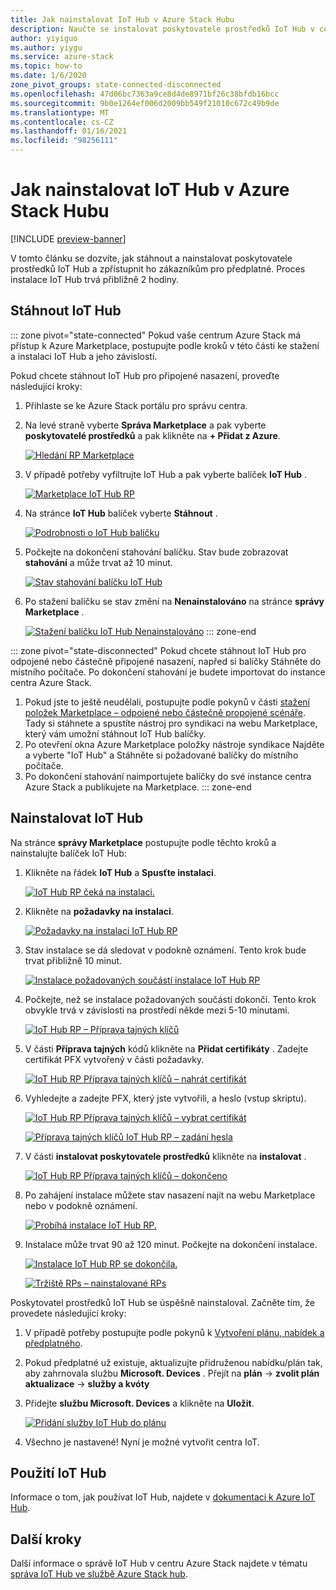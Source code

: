 ```yaml
---
title: Jak nainstalovat IoT Hub v Azure Stack Hubu
description: Naučte se instalovat poskytovatele prostředků IoT Hub v centru Azure Stack.
author: yiyiguo
ms.author: yiygu
ms.service: azure-stack
ms.topic: how-to
ms.date: 1/6/2020
zone_pivot_groups: state-connected-disconnected
ms.openlocfilehash: 47d06bc7363a9ce8d4de8971bf26c38bfdb16bcc
ms.sourcegitcommit: 9b0e1264ef006d2009bb549f21010c672c49b9de
ms.translationtype: MT
ms.contentlocale: cs-CZ
ms.lasthandoff: 01/16/2021
ms.locfileid: "98256111"
---
```

# <a name="how-to-install-iot-hub-on-azure-stack-hub"></a>Jak nainstalovat IoT Hub v Azure Stack Hubu

[!INCLUDE [preview-banner](../includes/iot-hub-preview.md)]

V tomto článku se dozvíte, jak stáhnout a nainstalovat poskytovatele prostředků IoT Hub a zpřístupnit ho zákazníkům pro předplatné. Proces instalace IoT Hub trvá přibližně 2 hodiny.

## <a name="download-iot-hub"></a>Stáhnout IoT Hub

<!-- ### Connected Scenario -->
::: zone pivot="state-connected"
Pokud vaše centrum Azure Stack má přístup k Azure Marketplace, postupujte podle kroků v této části ke stažení a instalaci IoT Hub a jeho závislostí. 

Pokud chcete stáhnout IoT Hub pro připojené nasazení, proveďte následující kroky:

1. Přihlaste se ke Azure Stack portálu pro správu centra. 
2. Na levé straně vyberte **Správa Marketplace** a pak vyberte **poskytovatelé prostředků** a pak klikněte na **+ Přidat z Azure**.

    [![Hledání RP Marketplace](media/iot-hub-rp-install/marketplace-rp-add-from-azure.png)](media/iot-hub-rp-install/marketplace-rp-add-from-azure.png#lightbox)

3. V případě potřeby vyfiltrujte IoT Hub a pak vyberte balíček **IoT Hub** .

    [![Marketplace IoT Hub RP](../operator/media/iot-hub-rp-install/download1.png)](../operator/media/iot-hub-rp-install/download1.png#lightbox)

4. Na stránce **IoT Hub** balíček vyberte **Stáhnout** .

    [![Podrobnosti o IoT Hub balíčku](../operator/media/iot-hub-rp-install/download2.png)](../operator/media/iot-hub-rp-install/download2.png#lightbox)

5. Počkejte na dokončení stahování balíčku. Stav bude zobrazovat **stahování** a může trvat až 10 minut.

    [![Stav stahování balíčku IoT Hub](../operator/media/iot-hub-rp-install/download3.png)](../operator/media/iot-hub-rp-install/download3.png#lightbox)

6. Po stažení balíčku se stav změní na **Nenainstalováno** na stránce **správy Marketplace** .

    [![Stažení balíčku IoT Hub Nenainstalováno](../operator/media/iot-hub-rp-install/download4.png)](../operator/media/iot-hub-rp-install/download4.png#lightbox)
::: zone-end

<!-- ### Disconnected or partially connected scenario -->
::: zone pivot="state-disconnected"
Pokud chcete stáhnout IoT Hub pro odpojené nebo částečně připojené nasazení, napřed si balíčky Stáhněte do místního počítače. Po dokončení stahování je budete importovat do instance centra Azure Stack.

1. Pokud jste to ještě neudělali, postupujte podle pokynů v části [stažení položek Marketplace – odpojené nebo částečně propojené scénáře](azure-stack-download-azure-marketplace-item.md?pivots=state-disconnected). Tady si stáhnete a spustíte nástroj pro syndikaci na webu Marketplace, který vám umožní stáhnout IoT Hub balíčky.
2. Po otevření okna Azure Marketplace položky nástroje syndikace Najděte a vyberte "IoT Hub" a Stáhněte si požadované balíčky do místního počítače.
3. Po dokončení stahování naimportujete balíčky do své instance centra Azure Stack a publikujete na Marketplace.
::: zone-end

## <a name="install-iot-hub"></a>Nainstalovat IoT Hub

Na stránce **správy Marketplace** postupujte podle těchto kroků a nainstalujte balíček IoT Hub:

1. Klikněte na řádek **IoT Hub** a **Spusťte instalaci**.

    [![IoT Hub RP čeká na instalaci.](../operator/media/iot-hub-rp-install/install1.png)](../operator/media/iot-hub-rp-install/install1.png#lightbox)

2. Klikněte na **požadavky na instalaci**.

    [![Požadavky na instalaci IoT Hub RP](../operator/media/iot-hub-rp-install/install2.png)](../operator/media/iot-hub-rp-install/install2.png#lightbox)

3. Stav instalace se dá sledovat v podokně oznámení. Tento krok bude trvat přibližně 10 minut.

    [![Instalace požadovaných součástí instalace IoT Hub RP](../operator/media/iot-hub-rp-install/install3.png)](../operator/media/iot-hub-rp-install/install3.png#lightbox)

4. Počkejte, než se instalace požadovaných součástí dokončí. Tento krok obvykle trvá v závislosti na prostředí někde mezi 5-10 minutami.

    [![IoT Hub RP – Příprava tajných klíčů](../operator/media/iot-hub-rp-install/install4.png)](../operator/media/iot-hub-rp-install/install4.png#lightbox)

5. V části **Příprava tajných** kódů klikněte na **Přidat certifikáty** . Zadejte certifikát PFX vytvořený v části požadavky.

    [![IoT Hub RP Příprava tajných klíčů – nahrát certifikát](../operator/media/iot-hub-rp-install/install5.png)](../operator/media/iot-hub-rp-install/install5.png#lightbox)

6. Vyhledejte a zadejte PFX, který jste vytvořili, a heslo (vstup skriptu).

    [![IoT Hub RP Příprava tajných klíčů – vybrat certifikát](../operator/media/iot-hub-rp-install/install6.png)](../operator/media/iot-hub-rp-install/install6.png#lightbox)

    [![Příprava tajných klíčů IoT Hub RP – zadání hesla](../operator/media/iot-hub-rp-install/install61.png)](../operator/media/iot-hub-rp-install/install61.png#lightbox)

7. V části **instalovat poskytovatele prostředků** klikněte na **instalovat** .

    [![IoT Hub RP Příprava tajných klíčů – dokončeno](../operator/media/iot-hub-rp-install/install7.png)](../operator/media/iot-hub-rp-install/install7.png#lightbox)

8. Po zahájení instalace můžete stav nasazení najít na webu Marketplace nebo v podokně oznámení.

    [![Probíhá instalace IoT Hub RP.](../operator/media/iot-hub-rp-install/install8.png)](../operator/media/iot-hub-rp-install/install8.png#lightbox)

9. Instalace může trvat 90 až 120 minut. Počkejte na dokončení instalace.

    [![Instalace IoT Hub RP se dokončila.](../operator/media/iot-hub-rp-install/install91.png)](../operator/media/iot-hub-rp-install/install91.png#lightbox)

    [![Tržiště RPs – nainstalované RPs](../operator/media/iot-hub-rp-install/install92.png)](../operator/media/iot-hub-rp-install/install92.png#lightbox)

Poskytovatel prostředků IoT Hub se úspěšně nainstaloval. Začněte tím, že provedete následující kroky:

1. V případě potřeby postupujte podle pokynů k [Vytvoření plánu, nabídek a předplatného](./service-plan-offer-subscription-overview.md).

2. Pokud předplatné už existuje, aktualizujte přidruženou nabídku/plán tak, aby zahrnovala službu **Microsoft. Devices** . Přejít na **plán**  ->  **zvolit plán aktualizace**  ->  **služby a kvóty**

3. Přidejte **službu Microsoft. Devices** a klikněte na **Uložit**.

    [![Přidání služby IoT Hub do plánu](../operator/media/iot-hub-rp-install/pd2.png)](../operator/media/iot-hub-rp-install/pd2.png#lightbox)

4. Všechno je nastavené! Nyní je možné vytvořit centra IoT.

## <a name="using-iot-hub"></a>Použití IoT Hub

Informace o tom, jak používat IoT Hub, najdete v [dokumentaci k Azure IoT Hub](/azure/iot-hub).

## <a name="next-steps"></a>Další kroky

Další informace o správě IoT Hub v centru Azure Stack najdete v tématu [správa IoT Hub ve službě Azure Stack hub](iot-hub-rp-manage.md).